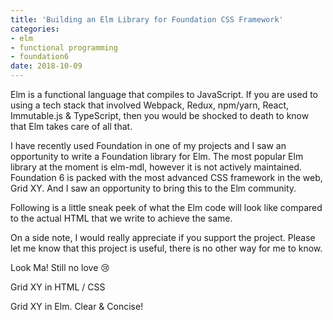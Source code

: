 ```yaml
---
title: 'Building an Elm Library for Foundation CSS Framework'
categories:
- elm
- functional programming
- foundation6
date: 2018-10-09
---
```


Elm is a functional language that compiles to JavaScript. If you are used to using a tech stack that involved Webpack, 
Redux, npm/yarn, React, Immutable.js & TypeScript, then you would be shocked to death to know that Elm takes care of all
that.

I have recently used Foundation in one of my projects and I saw an opportunity to write a Foundation library for Elm. The most 
popular Elm library at the moment is elm-mdl, however it is not actively maintained. Foundation 6 is packed with the most
advanced CSS framework in the web, Grid XY. And I saw an opportunity to bring this to the Elm community.

Following is a little sneak peek of what the Elm code will look like compared to the actual HTML that we write to
achieve the same.  

On a side note, I would really appreciate if you support the project. Please let me know that this project is
useful, there is no other way for me to know. 

Look Ma! Still no love :cry:

Grid XY in HTML / CSS

Grid XY in Elm. Clear & Concise!